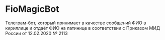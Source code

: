 # FioMagicBot
Телеграм-бот, который принимает в качестве сообщений ФИО в кириллице и отдаёт ФИО на латинице в соответствии с Приказом МИД России от 12.02.2020 № 2113
